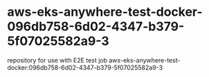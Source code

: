 # aws-eks-anywhere-test-docker-096db758-6d02-4347-b379-5f07025582a9-3
repository for use with E2E test job aws-eks-anywhere-test-docker:096db758-6d02-4347-b379-5f07025582a9-3
